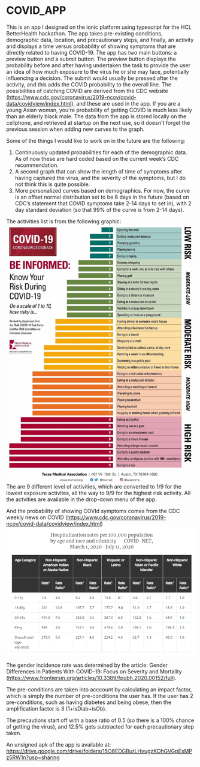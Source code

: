 # COVID_APP

This is an app I designed on the ionic platform using typescript for the HCL BetterHealth hackathon. The app takes pre-existing conditions, demographic data, location, and precautionary steps, and finally, an activity and displays a time versus probability of showing symptoms that are directly related to having COVID-19. The app has two main buttons: a preview button and a submit button. The preview button displays the probability before and after having undertaken the task to provide the user an idea of how much exposure to the virus he or she may face, potentially influencing a decision. The submit would usually be pressed after the activity, and this adds the COVID probability to the overall line. The possibilities of catching COVID are derived from the CDC website (https://www.cdc.gov/coronavirus/2019-ncov/covid-data/covidview/index.html), and these are used in the app. If you are a young Asian woman, you're probability of getting COVID is much less likely than an elderly black male. The data from the app is stored locally on the cellphone, and retrieved at startup on the next use, so it doesn't forget the previous session when adding new curves to the graph. 

Some of the things I would like to work on in the future are the following:
1.	Continuously updated probabilities for each of the demographic data. As of now these are hard coded based on the current week’s CDC recommendation. 
2.	A second graph that can show the length of time of symptoms after having captured the virus, and the severity of the symptoms, but I do not think this is quite possible. 
3.	More personalized curves based on demographics. For now, the curve is an offset normal distribution set to be 8 days in the future (based on CDC’s statement that COVID symptoms take 2-14 days to set in), with 2 day standard deviation (so that 99% of the curve is from 2-14 days).  

The activities list is from the following graphic:
![Activities List](covid_activity.jpg)
The are 9 different level of activities, which are converted to 1/9 for the lowest exposure activites, all the way to 9/9 for the highest risk activity. All the actvities are available in the drop-down menu of the app.

And the probability of showing COVId symptoms comes from the CDC weekly news on COVID (https://www.cdc.gov/coronavirus/2019-ncov/covid-data/covidview/index.html)
![COVID Probabilities](race_and_age.PNG)

The gender incidence rate was determined by the article:  Gender Differences in Patients With COVID-19: Focus on Severity and Mortality (https://www.frontiersin.org/articles/10.3389/fpubh.2020.00152/full). 

The pre-conditions are taken into acccount by calculating an impact factor, which is simply the number of pre-conditions the user has. If the user has 2 pre-conditions, such as having diabetes and being obese, then the amplification factor is 3 (1+isDiab+isOb). 

The precautions start off with a base ratio of 0.5 (so there is a 100% chance of getting the virus), and 12.5% gets subtracted for each precautionary step taken. 

An unsigned apk of the app is available at: https://drive.google.com/drive/folders/15O6EDGBurLHvugzKDhGVGpEsMPz5RW1n?usp=sharing







